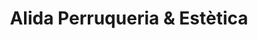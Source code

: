 ---
title: "Alida Perruqueria & Estètica"
url: /mollerussa/alida-perruqueria-y-estetica/
shop: peluquería
---